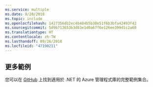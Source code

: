 ```yaml
---
ms.service: multiple
ms.date: 9/20/2018
ms.topic: include
ms.openlocfilehash: 1427356db2ec4b404b5b38e51f6b3bfa42493f42
ms.sourcegitcommit: 5d9b713653b3d03e1d0a67f6e126ee399d1c2a60
ms.translationtype: HT
ms.contentlocale: zh-TW
ms.lasthandoff: 09/26/2018
ms.locfileid: "47190211"
---
```

## <a name="more-samples"></a>更多範例

您可以在 [GitHub](https://github.com/Azure/azure-sdk-for-net/blob/Fluent/README.md#sample-code) 上找到適用於 .NET 的 Azure 管理程式庫的完整範例集合。
